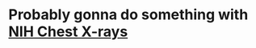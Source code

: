 # Probably gonna do something with [NIH Chest X-rays](https://www.kaggle.com/datasets/nih-chest-xrays/data/data)